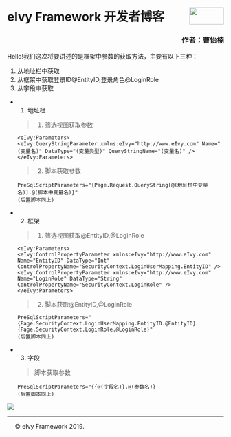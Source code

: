 # <div style="height:40px"><div style="float:left">eIvy Framework 开发者博客</div> <div style="float:right"><img width="80" height="40" src="../../Logo.png"></img></div></div>

<h3 align="right">作者：曹怡楠</h3>

Hello!我们这次将要讲述的是框架中参数的获取方法，主要有以下三种：  
1. 从地址栏中获取  
2. 从框架中获取登录ID@EntityID,登录角色@LoginRole
3. 从字段中获取

* 1. 地址栏
    > 1. 筛选视图获取参数  
    ```
    <eIvy:Parameters>
    <eIvy:QueryStringParameter xmlns:eIvy="http://www.eIvy.com" Name="(变量名)" DataType="(变量类型)" QueryStringName="(变量名)" />
    </eIvy:Parameters>
    ```
    > 2. 脚本获取参数  
    ```
    PreSqlScriptParameters="{Page.Request.QueryString[@(地址栏中变量名)].@(脚本中变量名)}"
    (后置脚本同上)
    ```
* 2. 框架
    > 1. 筛选视图获取@EntityID,@LoginRole
    ```
    <eIvy:Parameters>
    <eIvy:ControlPropertyParameter xmlns:eIvy="http://www.eIvy.com" Name="EntityID" DataType="Int" ControlPropertyName="SecurityContext.LoginUserMapping.EntityID" />
    <eIvy:ControlPropertyParameter xmlns:eIvy="http://www.eIvy.com" Name="LoginRole" DataType="String" ControlPropertyName="SecurityContext.LoginRole" />
    </eIvy:Parameters>
    ```
    > 2. 脚本获取@EntityID,@LoginRole
    ```
    PreSqlScriptParameters="{Page.SecurityContext.LoginUserMapping.EntityID.@EntityID}{Page.SecurityContext.LoginRole.@LoginRole}"
    (后置脚本同上)
    ```
* 3. 字段
    > 脚本获取参数
    ```
    PreSqlScriptParameters="{{@(字段名)}.@(参数名)}
    (后置脚本同上)
    ```


<img src="../Photo/Logo.png" position="center" />

---
&emsp; &copy; eIvy Framework 2019.
